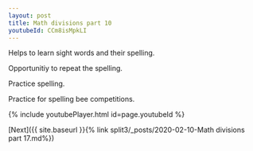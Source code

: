 ```yaml
---
layout: post
title: Math divisions part 10
youtubeId: CCm8isMpkLI
---
```

 
 
Helps to learn sight words and their spelling.

Opportunitiy to repeat the spelling. 

Practice spelling. 
 
Practice for spelling bee competitions. 
 
{% include youtubePlayer.html id=page.youtubeId %}
 
 

[Next]({{ site.baseurl }}{% link  split3/_posts/2020-02-10-Math divisions part 17.md%})
 
